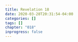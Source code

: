 ```yaml
---
title: Revelation 18
date: 2020-03-28T20:31:54-04:00
categories: []
tags: []
chapter: "018"
inprogress: false
---
```



